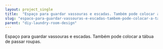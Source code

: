 ```yaml
---
layout: project_single
title:  "Espaço para guardar vassouras e escadas. Também pode colocar a tábua de passar roupas."
slug: "espaco-para-guardar-vassouras-e-escadas-tambem-pode-colocar-a-tabua-de"
parent: "diy-laundry-room-design"
---
```

Espaço para guardar vassouras e escadas. Também pode colocar a tábua de passar roupas.